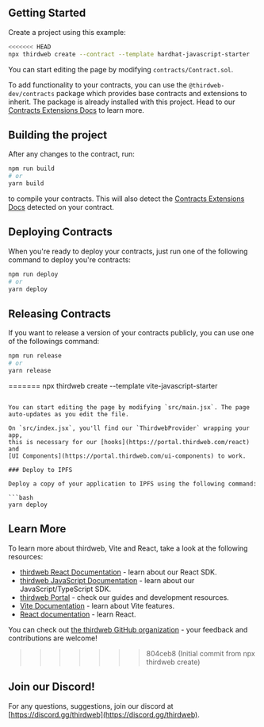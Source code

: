 ## Getting Started

Create a project using this example:

```bash
<<<<<<< HEAD
npx thirdweb create --contract --template hardhat-javascript-starter
```

You can start editing the page by modifying `contracts/Contract.sol`.

To add functionality to your contracts, you can use the `@thirdweb-dev/contracts` package which provides base contracts and extensions to inherit. The package is already installed with this project. Head to our [Contracts Extensions Docs](https://portal.thirdweb.com/contractkit) to learn more.

## Building the project

After any changes to the contract, run:

```bash
npm run build
# or
yarn build
```

to compile your contracts. This will also detect the [Contracts Extensions Docs](https://portal.thirdweb.com/contractkit) detected on your contract.

## Deploying Contracts

When you're ready to deploy your contracts, just run one of the following command to deploy you're contracts:

```bash
npm run deploy
# or
yarn deploy
```

## Releasing Contracts

If you want to release a version of your contracts publicly, you can use one of the followings command:

```bash
npm run release
# or
yarn release
```
=======
npx thirdweb create --template vite-javascript-starter
```

You can start editing the page by modifying `src/main.jsx`. The page auto-updates as you edit the file.

On `src/index.jsx`, you'll find our `ThirdwebProvider` wrapping your app,
this is necessary for our [hooks](https://portal.thirdweb.com/react) and
[UI Components](https://portal.thirdweb.com/ui-components) to work.

### Deploy to IPFS

Deploy a copy of your application to IPFS using the following command:

```bash
yarn deploy
```

## Learn More

To learn more about thirdweb, Vite and React, take a look at the following resources:

- [thirdweb React Documentation](https://docs.thirdweb.com/react) - learn about our React SDK.
- [thirdweb JavaScript Documentation](https://docs.thirdweb.com/react) - learn about our JavaScript/TypeScript SDK.
- [thirdweb Portal](https://docs.thirdweb.com/react) - check our guides and development resources.
- [Vite Documentation](https://vitejs.dev/guide/) - learn about Vite features.
- [React documentation](https://reactjs.org/) - learn React.

You can check out [the thirdweb GitHub organization](https://github.com/thirdweb-dev) - your feedback and contributions are welcome!
>>>>>>> 804ceb8 (Initial commit from npx thirdweb create)

## Join our Discord!

For any questions, suggestions, join our discord at [https://discord.gg/thirdweb](https://discord.gg/thirdweb).
